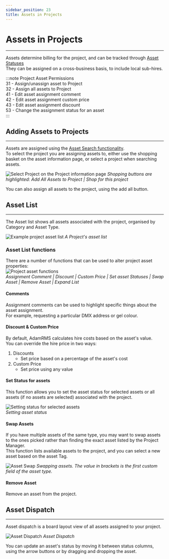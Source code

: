 ```yaml
---
sidebar_position: 23
title: Assets in Projects
---
```


# Assets in Projects
---

Assets determine billing for the project, and can be tracked through [Asset Statuses](../business/business-settings.md#basic-settings)  
They can be assigned on a cross-business basis, to include local sub-hires.

:::note Project Asset Permissions  
31 - Assign/unassign asset to Project  	
32 - Assign all assets to Project  
41 - Edit asset assignment comment  
42 - Edit asset assignment custom price  
43 - Edit asset assignment discount  
53 - Change the assignment status for an asset  
:::

## Adding Assets to Projects
---
Assets are assigned using the [Asset Search functionality](../assets/finding-assets).  
To select the project you are assigning assets to, either use the shopping basket on the asset information page, or select a project when searching assets.

![Select Project on the Project information page](/img/tutorial/projects/assets-shopping.png)
*Shopping buttons are highlighted: Add All Assets to Project | Shop for this project*

You can also assign all assets to the project, using the add all button.


## Asset List
---

The Asset list shows all assets associated with the project, organised by Category and Asset Type.  

![Example project asset list](/img/tutorial/projects/assets-list.png)
*A Project's asset list*

### Asset List functions

There are a number of functions that can be used to alter project asset properties:  
![Project asset functions](/img/tutorial/projects/assets-functions.png)  
*Assignment Comment | Discount | Custom Price | Set asset Statuses | Swap Asset | Remove Asset | Expand List*

#### Comments
Assignment comments can be used to highlight specific things about the asset assignment.  
For example, requesting a particular DMX address or gel colour.

#### Discount & Custom Price  
By default, AdamRMS calculates hire costs based on the asset's value.   
You can override the hire price in two ways:
1. Discounts
   - Set price based on a percentage of the asset's cost
2. Custom Price
   - Set price using any value

#### Set Status for assets
This function allows you to set the asset status for selected assets or all assets (if no assets are selected) associated with the project. 

![Setting status for selected assets](/img/tutorial/projects/assets-setStatus.png)  
*Setting asset status*

#### Swap Assets
If you have multiple assets of the same type, you may want to swap assets to the ones picked rather than finding the exact asset listed by the Project Manager.  
This function lists available assets to the project, and you can select a new asset based on the asset Tag.

![Asset Swap](/img/tutorial/projects/assets-swap.png)
*Swapping assets. The value in brackets is the first custom field of the asset type.*

#### Remove Asset
Remove an asset from the project.

## Asset Dispatch
---

Asset dispatch is a board layout view of all assets assigned to your project.  

![Asset Dispatch](/img/tutorial/projects/assets-dispatch.png)
*Asset Dispatch*

You can update an asset's status by moving it between status columns, using the arrow buttons or by dragging and dropping the asset. 
